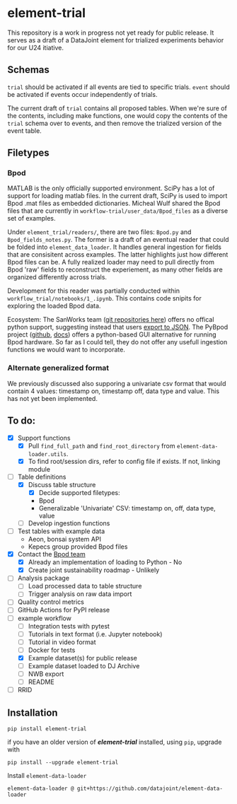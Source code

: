 # element-trial
This repository is a work in progress not yet ready for public release.
It serves as a draft of a DataJoint element for trialized experiments behavior
for our U24 itiative.

## Schemas
`trial` should be activated if all events are tied to specific trials.
`event` should be activated if events occur independently of trials.

The current draft of `trial` contains all proposed tables. When we're sure of
the contents, including make functions, one would copy the contents of the
`trial` schema over to events, and then remove the trialized version of the
event table.

## Filetypes

### Bpod
MATLAB is the only officially supported environment. SciPy has a lot of support
for loading matlab files. In the current draft, SciPy is used to import Bpod
.mat files as embedded dictionaries. Micheal Wulf shared the Bpod files that
are currently in `workflow-trial/user_data/Bpod_files` as a diverse set of
examples.

Under `element_trial/readers/`, there are two files: `Bpod.py` and
`Bpod_fields_notes.py`. The former is a draft of an eventual reader that could
be folded into `element_data_loader`. It handles general ingestion for fields
that are consisitent across examples. The latter highlights just how different
Bpod files can be. A fully realized loader may need to pull directly from
Bpod 'raw' fields to reconstruct the experiement, as many other fields are
organized differently across trials.

Development for this reader was partially conducted within
`workflow_trial/notebooks/1_.ipynb`. This contains code snipits for exploring
the loaded Bpod data.

Ecosystem: The SanWorks team
([git repositories here](https://github.com/sanworks?tab=repositories)) offers
no offical python support, suggesting instead that users
[export to JSON](https://sanworks.io/forum/showthread.php?tid=626&pid=1169).
The PyBpod project ([github](https://github.com/pyBpod/pyBpod),
[docs](https://pyBpod.readthedocs.io/en/v1.8.1/)) offers a python-based GUI
alternative for running Bpod hardware. So far as I could tell, they do not
offer any usefull ingestion functions we would want to incorporate.


### Alternate generalized format

We previously discussed also supporing a univariate csv format that would
contain 4 values: timestamp on, timestamp off, data type and value. This has
not yet been implemented.

## To do:
- [X] Support functions
   - [X] Pull `find_full_path` and `find_root_directory` from `element-data-loader.utils`.
   - [X] To find root/session dirs, refer to config file if exists. If not, linking module
- [ ] Table definitions
   - [X] Discuss table structure
	 - [X] Decide supported filetypes:
      - Bpod
      - Generalizable 'Univariate' CSV: timestamp on, off, data type, value
    - [ ] Develop ingestion functions
- [ ] Test tables with example data
   - Aeon, bonsai system API
   - Kepecs group provided Bpod files
- [X] Contact the [Bpod team](https://github.com/sanworks/)
   - [X] Already an implementation of loading to Python - No
   - [X] Create joint sustainability roadmap - Unlikely
- [ ] Analysis package
   - [ ] Load processed data to table structure
   - [ ] Trigger analysis on raw data import
- [ ] Quality control metrics
- [ ] GitHub Actions for PyPI release
- [ ] example workflow
   - [ ] Integration tests with pytest
   - [ ] Tutorials in text format (i.e. Jupyter notebook)
   - [ ] Tutorial in video format
   - [ ] Docker for tests
   - [X] Example dataset(s) for public release
   - [ ] Example dataset loaded to DJ Archive
   - [ ] NWB export
   - [ ] README
- [ ] RRID

## Installation

```
pip install element-trial
```

if you have an older version of ***element-trial*** installed, using `pip`, upgrade with

```
pip install --upgrade element-trial
```

Install `element-data-loader`

```
element-data-loader @ git+https://github.com/datajoint/element-data-loader
```
